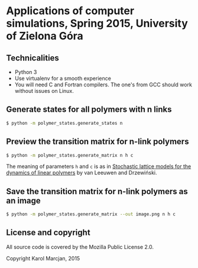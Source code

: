 # Applications of computer simulations, Spring 2015, University of Zielona Góra

## Technicalities

* Python 3
* Use virtualenv for a smooth experience
* You will need C and Fortran compilers. The one's from GCC should work without
  issues on Linux.

## Generate states for all polymers with n links

```bash
$ python -m polymer_states.generate_states n
```

## Preview the transition matrix for n-link polymers

```bash
$ python -m polymer_states.generate_matrix n h c
```

The meaning of parameters `h` and `c` is as in [Stochastic lattice models for
the dynamics of linear polymers][article] by van Leeuwen and Drzewiński.

[article]: http://arxiv.org/abs/1004.2370

## Save the transition matrix for n-link polymers as an image

```bash
$ python -m polymer_states.generate_matrix --out image.png n h c
```

## License and copyright

All source code is covered by the Mozilla Public License 2.0.

Copyright Karol Marcjan, 2015
